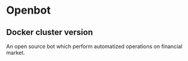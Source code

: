 # Openbot
## Docker cluster version

An open source bot which perform automatized operations on financial market.